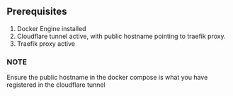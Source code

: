 ## Prerequisites
1. Docker Engine installed 
2. Cloudflare tunnel active, with public hostname pointing to traefik proxy.
3. Traefik proxy active

### NOTE
Ensure the public hostname in the docker compose is what you have registered in the cloudflare tunnel